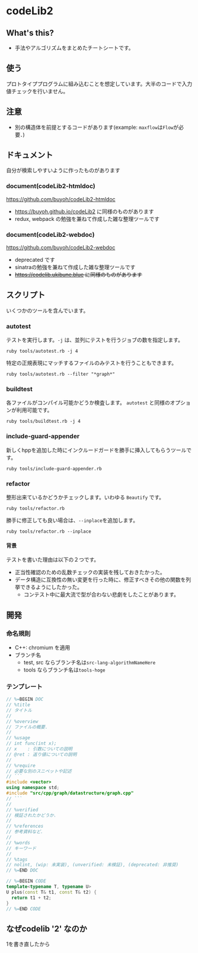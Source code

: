 # codeLib2

## What's this?

- 手法やアルゴリズムをまとめたチートシートです。

## 使う

プロトタイププログラムに組み込むことを想定しています。大半のコードで入力値チェックを行いません。

## 注意

- 別の構造体を前提とするコードがあります(example: `maxflow`は`Flow`が必要．)

## ドキュメント

自分が検索しやすいように作ったものがあります

### document(codeLib2-htmldoc)

https://github.com/buyoh/codeLib2-htmldoc

- https://buyoh.github.io/codeLib2 に同様のものがあります
- redux, webpack の勉強を兼ねて作成した雑な整理ツールです

### document(codeLib2-webdoc)

https://github.com/buyoh/codeLib2-webdoc

- deprecated です
- sinatraの勉強を兼ねて作成した雑な整理ツールです
- ~~https://codelib.ukibune.blue に同様のものがあります~~

## スクリプト

いくつかのツールを含んでいます。

### autotest

テストを実行します。`-j` は、並列にテストを行うジョブの数を指定します。

```
ruby tools/autotest.rb -j 4
```

特定の正規表現にマッチするファイルのみテストを行うこともできます。

```
ruby tools/autotest.rb --filter "*graph*"
```

### buildtest

各ファイルがコンパイル可能かどうか検査します。
`autotest` と同様のオプションが利用可能です。

```
ruby tools/buildtest.rb -j 4
```

### include-guard-appender

新しくhppを追加した時にインクルードガードを勝手に挿入してもらうツールです。  

```
ruby tools/include-guard-appender.rb
```

### refactor

整形出来ているかどうかチェックします。いわゆる `Beautify` です。

```
ruby tools/refactor.rb
```

勝手に修正しても良い場合は、`--inplace`を追加します。

```
ruby tools/refactor.rb --inplace
```

#### 背景

テストを書いた理由は以下の２つです。

- 正当性確認のための乱数チェックの実装を残しておきたかった。
- データ構造に互換性の無い変更を行った時に、修正すべきその他の関数を列挙できるようにしたかった。
  - コンテスト中に最大流で型が合わない悲劇をしたことがあります。


## 開発

### 命名規則

- C++: chromium を適用
- ブランチ名
  - test, src ならブランチ名は`src-lang-algorithmNameHere`
  - tools ならブランチ名は`tools-hoge`

### テンプレート

```cpp
// %=BEGIN DOC
// %title
// タイトル
// 
// %overview
// ファイルの概要．
//
// %usage
// int func(int x);
// x    : 引数についての説明
// @ret : 返り値についての説明
//
// %require
// 必要な別のスニペットや記述
// ```
#include <vector>
using namespace std;
#include "src/cpp/graph/datastructure/graph.cpp"
// ```
//
// %verified
// 検証されたかどうか．
// 
// %references
// 参考資料など．
// 
// %words
// キーワード
// 
// %tags
// nolint, (wip: 未実装), (unverified: 未検証), (deprecated: 非推奨)
// %=END DOC

// %=BEGIN CODE
template<typename T, typename U>
U plus(const T& t1, const T& t2) {
  return t1 + t2;
}
// %=END CODE
```

## なぜcodelib '2' なのか

1を書き直したから
